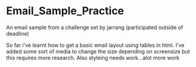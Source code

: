 # Email_Sample_Practice
An email sample from a challenge set by jarrang (participated outside of deadline)

So far i've learnt how to get a basic email layout using tables in html.
I've added some sort of media to change the size depending on screensize but this requires more research.
Also styleing needs work...alot more work
